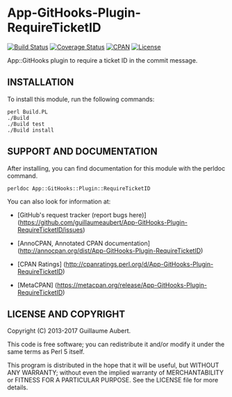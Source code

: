 App-GitHooks-Plugin-RequireTicketID
===================================

[![Build Status](https://travis-ci.org/guillaumeaubert/App-GitHooks-Plugin-RequireTicketID.svg?branch=master)](https://travis-ci.org/guillaumeaubert/App-GitHooks-Plugin-RequireTicketID)
[![Coverage Status](https://coveralls.io/repos/guillaumeaubert/App-GitHooks-Plugin-RequireTicketID/badge.svg?branch=master)](https://coveralls.io/r/guillaumeaubert/App-GitHooks-Plugin-RequireTicketID?branch=master)
[![CPAN](https://img.shields.io/cpan/v/App-GitHooks-Plugin-RequireTicketID.svg)](https://metacpan.org/release/App-GitHooks-Plugin-RequireTicketID)
[![License](https://img.shields.io/badge/license-Perl%205-blue.svg)](http://dev.perl.org/licenses/)

App::GitHooks plugin to require a ticket ID in the commit message.


INSTALLATION
------------

To install this module, run the following commands:

	perl Build.PL
	./Build
	./Build test
	./Build install


SUPPORT AND DOCUMENTATION
-------------------------

After installing, you can find documentation for this module with the
perldoc command.

	perldoc App::GitHooks::Plugin::RequireTicketID


You can also look for information at:

 * [GitHub's request tracker (report bugs here)]
   (https://github.com/guillaumeaubert/App-GitHooks-Plugin-RequireTicketID/issues)

 * [AnnoCPAN, Annotated CPAN documentation]
   (http://annocpan.org/dist/App-GitHooks-Plugin-RequireTicketID)

 * [CPAN Ratings]
   (http://cpanratings.perl.org/d/App-GitHooks-Plugin-RequireTicketID)

 * [MetaCPAN]
   (https://metacpan.org/release/App-GitHooks-Plugin-RequireTicketID)


LICENSE AND COPYRIGHT
---------------------

Copyright (C) 2013-2017 Guillaume Aubert.

This code is free software; you can redistribute it and/or modify it under the
same terms as Perl 5 itself.

This program is distributed in the hope that it will be useful, but WITHOUT ANY
WARRANTY; without even the implied warranty of MERCHANTABILITY or FITNESS FOR A
PARTICULAR PURPOSE. See the LICENSE file for more details.
